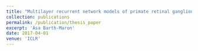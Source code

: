 ```yaml
---
title: "Multilayer recurrent network models of primate retinal ganglion cell responses"
collection: publications
permalink: /publication/thesis_paper
excerpt: 'Asa Barth-Maron'
date: 2017-04-01
venue: 'ICLR'
---
```

